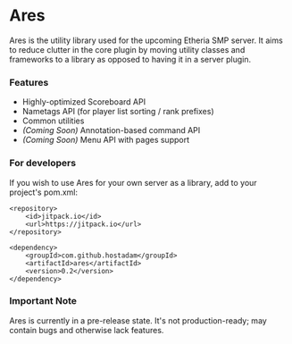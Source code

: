# Ares
Ares is the utility library used for the upcoming Etheria SMP server.
It aims to reduce clutter in the core plugin by moving utility classes and frameworks to a library as opposed to having it in a server plugin.

### Features
* Highly-optimized Scoreboard API
* Nametags API (for player list sorting / rank prefixes)
* Common utilities
* *(Coming Soon)* Annotation-based command API
* *(Coming Soon)* Menu API with pages support

### For developers
If you wish to use Ares for your own server as a library, add to your project's pom.xml:

```
<repository>
    <id>jitpack.io</id>
    <url>https://jitpack.io</url>
</repository>

<dependency>
    <groupId>com.github.hostadam</groupId>
    <artifactId>ares</artifactId>
    <version>0.2</version>
</dependency>
```

### Important Note
Ares is currently in a pre-release state. It's not production-ready; may contain bugs and otherwise lack features.
